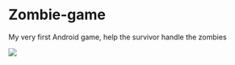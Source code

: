 # Zombie-game
My very first Android game, help the survivor handle the zombies

![](Zombie%20Game/screenshots/screenshot1.png)

